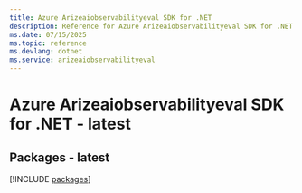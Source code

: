 ```yaml
---
title: Azure Arizeaiobservabilityeval SDK for .NET
description: Reference for Azure Arizeaiobservabilityeval SDK for .NET
ms.date: 07/15/2025
ms.topic: reference
ms.devlang: dotnet
ms.service: arizeaiobservabilityeval
---
```

# Azure Arizeaiobservabilityeval SDK for .NET - latest
## Packages - latest
[!INCLUDE [packages](arizeaiobservabilityeval-index.md)]